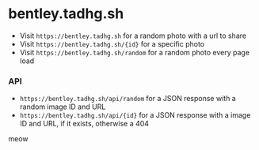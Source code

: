 # bentley.tadhg.sh

- Visit `https://bentley.tadhg.sh` for a random photo with a url to share
- Visit `https://bentley.tadhg.sh/{id}` for a specific photo
- Visit `https://bentley.tadhg.sh/random` for a random photo every page load

### API
- `https://bentley.tadhg.sh/api/random` for a JSON response with a random image ID and URL
- `https://bentley.tadhg.sh/api/{id}` for a JSON response with a image ID and URL, if it exists, otherwise a 404

meow